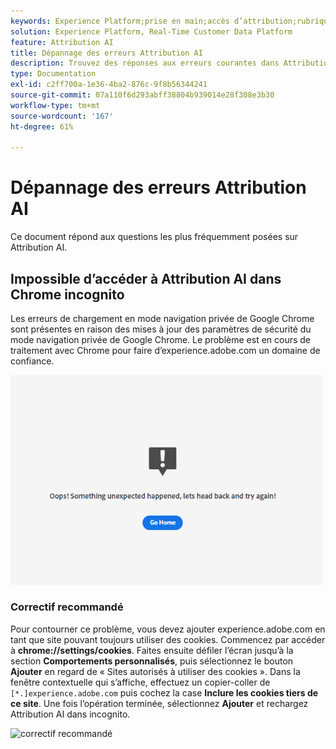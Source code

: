 ```yaml
---
keywords: Experience Platform;prise en main;accès d’attribution;rubriques populaires;entrée d’attribution;sortie d’attribution ai;résolution des problèmes d’attribution;erreurs d’attribution ai
solution: Experience Platform, Real-Time Customer Data Platform
feature: Attribution AI
title: Dépannage des erreurs Attribution AI
description: Trouvez des réponses aux erreurs courantes dans Attribution AI.
type: Documentation
exl-id: c2ff700a-1e36-4ba2-876c-9f8b56344241
source-git-commit: 07a110f6d293abff38804b939014e28f308e3b30
workflow-type: tm+mt
source-wordcount: '167'
ht-degree: 61%

---
```


# Dépannage des erreurs Attribution AI

Ce document répond aux questions les plus fréquemment posées sur Attribution AI.

## Impossible d’accéder à Attribution AI dans Chrome incognito

Les erreurs de chargement en mode navigation privée de Google Chrome sont présentes en raison des mises à jour des paramètres de sécurité du mode navigation privée de Google Chrome. Le problème est en cours de traitement avec Chrome pour faire d’experience.adobe.com un domaine de confiance.

<img src="./images/faq/error.PNG" width="500" /><br />

### Correctif recommandé

Pour contourner ce problème, vous devez ajouter experience.adobe.com en tant que site pouvant toujours utiliser des cookies. Commencez par accéder à **chrome://settings/cookies**. Faites ensuite défiler l’écran jusqu’à la section **Comportements personnalisés**, puis sélectionnez le bouton **Ajouter** en regard de « Sites autorisés à utiliser des cookies ». Dans la fenêtre contextuelle qui s’affiche, effectuez un copier-coller de `[*.]experience.adobe.com` puis cochez la case **Inclure les cookies tiers de ce site**. Une fois l’opération terminée, sélectionnez **Ajouter** et rechargez Attribution AI dans incognito.

![correctif recommandé](./images/faq/cookies2.gif)
